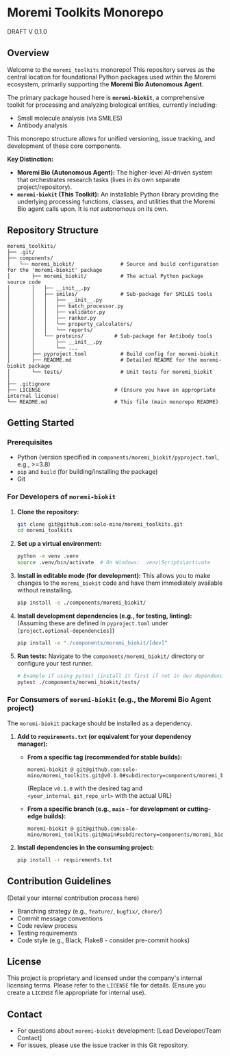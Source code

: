 
# Moremi Toolkits Monorepo
DRAFT V 0.1.0

## Overview

Welcome to the `moremi_toolkits` monorepo! This repository serves as the central location for foundational Python packages used within the Moremi ecosystem, primarily supporting the **Moremi Bio Autonomous Agent**.

The primary package housed here is **`moremi-biokit`**, a comprehensive toolkit for processing and analyzing biological entities, currently including:
-   Small molecule analysis (via SMILES)
-   Antibody analysis

This monorepo structure allows for unified versioning, issue tracking, and development of these core components.

**Key Distinction:**
-   **Moremi Bio (Autonomous Agent):** The higher-level AI-driven system that orchestrates research tasks (lives in its own separate project/repository).
-   **`moremi-biokit` (This Toolkit):** An installable Python library providing the underlying processing functions, classes, and utilities that the Moremi Bio agent calls upon. It is *not* autonomous on its own.

## Repository Structure

```
moremi_toolkits/
├── .git/
├── components/
│   └── moremi_biokit/               # Source and build configuration for the 'moremi-biokit' package
│       ├── moremi_biokit/           # The actual Python package source code
│       │   ├── __init__.py
│       │   ├── smiles/              # Sub-package for SMILES tools
│       │   │   ├── __init__.py
│       │   │   ├── batch_processor.py
│       │   │   ├── validator.py
│       │   │   ├── ranker.py
│       │   │   └── property_calculators/
│       │   │   └── reports/
│       │   └── proteins/          # Sub-package for Antibody tools
│       │       ├── __init__.py
│       │       └── ...
│       ├── pyproject.toml           # Build config for moremi-biokit
│       ├── README.md                # Detailed README for the moremi-biokit package
│       └── tests/                   # Unit tests for moremi_biokit
│
├── .gitignore
├── LICENSE                        # (Ensure you have an appropriate internal license)
└── README.md                      # This file (main monorepo README)
```

## Getting Started

### Prerequisites

-   Python (version specified in `components/moremi_biokit/pyproject.toml`, e.g., >=3.8)
-   `pip` and `build` (for building/installing the package)
-   Git

### For Developers of `moremi-biokit`

1.  **Clone the repository:**
    ```bash
    git clone git@github.com:solo-mino/moremi_toolkits.git
    cd moremi_toolkits
    ```

2.  **Set up a virtual environment:**
    ```bash
    python -m venv .venv
    source .venv/bin/activate  # On Windows: .venv\Scripts\activate
    ```

3.  **Install in editable mode (for development):**
    This allows you to make changes to the `moremi_biokit` code and have them immediately available without reinstalling.
    ```bash
    pip install -e ./components/moremi_biokit/
    ```

4.  **Install development dependencies (e.g., for testing, linting):**
    (Assuming these are defined in `pyproject.toml` under `[project.optional-dependencies]`)
    ```bash
    pip install -e "./components/moremi_biokit/[dev]"
    ```

5.  **Run tests:**
    Navigate to the `components/moremi_biokit/` directory or configure your test runner.
    ```bash
    # Example if using pytest (install it first if not in dev dependencies)
    pytest ./components/moremi_biokit/tests/
    ```

### For Consumers of `moremi-biokit` (e.g., the Moremi Bio Agent project)

The `moremi-biokit` package should be installed as a dependency.

1.  **Add to `requirements.txt` (or equivalent for your dependency manager):**

    *   **From a specific tag (recommended for stable builds):**
        ```
        moremi-biokit @ git@github.com:solo-mino/moremi_toolkits.git@v0.1.0#subdirectory=components/moremi_biokit
        ```
        (Replace `v0.1.0` with the desired tag and `<your_internal_git_repo_url>` with the actual URL)

    *   **From a specific branch (e.g., `main` - for development or cutting-edge builds):**
        ```
        moremi-biokit @ git@github.com:solo-mino/moremi_toolkits.git@main#subdirectory=components/moremi_biokit
        ```

2.  **Install dependencies in the consuming project:**
    ```bash
    pip install -r requirements.txt
    ```

## Contribution Guidelines

(Detail your internal contribution process here)
-   Branching strategy (e.g., `feature/`, `bugfix/`, `chore/`)
-   Commit message conventions
-   Code review process
-   Testing requirements
-   Code style (e.g., Black, Flake8 - consider pre-commit hooks)

## License

This project is proprietary and licensed under the company's internal licensing terms. Please refer to the `LICENSE` file for details. (Ensure you create a `LICENSE` file appropriate for internal use).

## Contact

-   For questions about `moremi-biokit` development: [Lead Developer/Team Contact]
-   For issues, please use the issue tracker in this Git repository.
